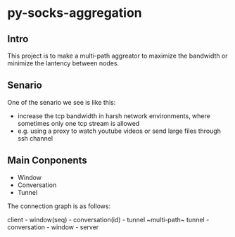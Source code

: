 # py-socks-aggregation

## Intro

This project is to make a multi-path aggreator to maximize the bandwidth or minimize the lantency between nodes.

## Senario

One of the senario we see is like this:

* increase the tcp bandwidth in harsh network environments, where sometimes only one tcp stream is allowed
* e.g. using a proxy to watch youtube videos or send large files through ssh channel

## Main Conponents

* Window
* Conversation
* Tunnel

The connection graph is as follows:

client - window(seq) - conversation(id) - tunnel ~multi-path~ tunnel - conversation - window - server

